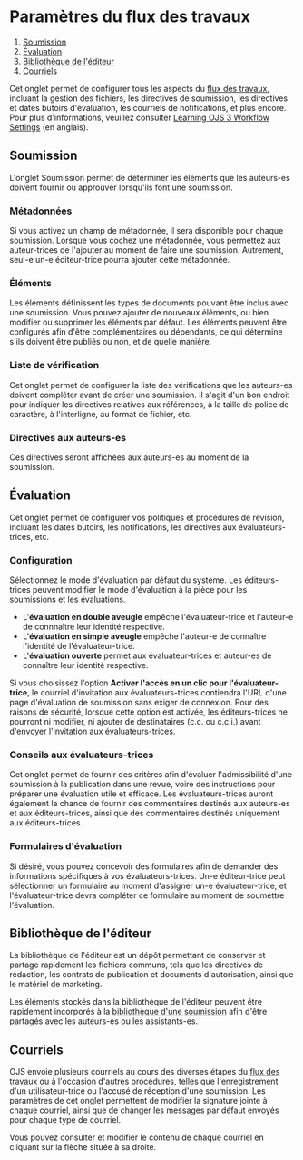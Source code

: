 # Paramètres du flux des travaux

1. [Soumission](workflow-settings#submission)
1. [Évaluation](workflow-settings#review)
1. [Bibliothèque de l'éditeur](workflow-settings#publisher)
1. [Courriels](workflow-settings#emails)

Cet onglet permet de configurer tous les aspects du [flux des travaux](../editorial-workflow), incluant la gestion des fichiers, les directives de soumission, les directives et dates butoirs d'évaluation, les courriels de notifications, et plus encore. Pour plus d'informations, veuillez consulter [Learning OJS 3 Workflow Settings](https://docs.pkp.sfu.ca/learning-ojs/en/settings-workflow) (en anglais).

## <a name="submission"></a>Soumission
L'onglet Soumission permet de déterminer les éléments que les auteurs-es doivent fournir ou approuver lorsqu'ils font une soumission.

### Métadonnées
Si vous activez un champ de métadonnée, il sera disponible pour chaque soumission. Lorsque vous cochez une métadonnée, vous permettez aux auteur-trices de l'ajouter au moment de faire une soumission. Autrement, seul-e un-e éditeur-trice pourra ajouter cette métadonnée.

### Éléments
Les éléments définissent les types de documents pouvant être inclus avec une soumission. Vous pouvez ajouter de nouveaux éléments, ou bien modifier ou supprimer les éléments par défaut. Les éléments peuvent être configurés afin d'être complémentaires ou dépendants, ce qui détermine s'ils doivent être publiés ou non, et de quelle manière.

### Liste de vérification
Cet onglet permet de configurer la liste des vérifications que les auteurs-es doivent compléter avant de créer une soumission. Il s'agit d'un bon endroit pour indiquer les directives relatives aux références, à la taille de police de caractère, à l'interligne, au format de fichier, etc.

### Directives aux auteurs-es
Ces directives seront affichées aux auteurs-es au moment de la soumission.

## <a name="review"></a>Évaluation
Cet onglet permet de configurer vos politiques et procédures de révision, incluant les dates butoirs, les notifications, les directives aux évaluateurs-trices, etc.

### Configuration
Sélectionnez le mode d'évaluation par défaut du système. Les éditeurs-trices peuvent modifier le mode d'évaluation à la pièce pour les soumissions et les évaluations.
- L'**évaluation en double aveugle** empêche l'évaluateur-trice et l'auteur-e de connnaître leur identité respective.
- L'**évaluation en simple aveugle** empêche l'auteur-e de connaître l'identité de l'évaluateur-trice.
- L'**évaluation ouverte** permet aux évaluateur-trices et auteur-es de connaître leur identité respective.

Si vous choisissez l'option **Activer l'accès en un clic pour l'évaluateur-trice**, le courriel d'invitation aux évaluateurs-trices contiendra l'URL d'une page d'évaluation de soumission sans exiger de connexion. Pour des raisons de sécurité, lorsque cette option est activée, les éditeurs-trices ne pourront ni modifier, ni ajouter de destinataires (c.c. ou c.c.i.) avant d'envoyer l'invitation aux évaluateurs-trices.

### Conseils aux évaluateurs-trices
Cet onglet permet de fournir des critères afin d'évaluer l'admissibilité d'une soumission à la publication dans une revue, voire des instructions pour préparer une évaluation utile et efficace. Les évaluateurs-trices auront également la chance de fournir des commentaires destinés aux auteurs-es et aux éditeurs-trices, ainsi que des commentaires destinés uniquement aux éditeurs-trices.

### Formulaires d'évaluation
Si désiré, vous pouvez concevoir des formulaires afin de demander des informations spécifiques à vos évaluateurs-trices. Un-e éditeur-trice peut sélectionner un formulaire au moment d'assigner un-e évaluateur-trice, et l'évaluateur-trice devra compléter ce formulaire au moment de soumettre l'évaluation.

## <a name="publisher"></a>Bibliothèque de l'éditeur 
La bibliothèque de l'éditeur est un dépôt permettant de conserver et partage rapidement les fichiers communs, tels que les directives de rédaction, les contrats de publication et documents d'autorisation, ainsi que le matériel de marketing.

Les éléments stockés dans la bibliothèque de l'éditeur peuvent être rapidement incorporés à la [bibliothèque d'une soumission](../editorial-workflow#submission-library) afin d'être partagés avec les auteurs-es ou les assistants-es.

## <a name="emails"></a>Courriels
OJS envoie plusieurs courriels au cours des diverses étapes du [flux des travaux](../editorial-workflow) ou à l'occasion d'autres procédures, telles que l'enregistrement d'un utilisateur-trice ou l'accusé de réception d'une soumission. Les paramètres de cet onglet permettent de modifier la signature jointe à chaque courriel, ainsi que de changer les messages par défaut envoyés pour chaque type de courriel.

Vous pouvez consulter et modifier le contenu de chaque courriel en cliquant sur la flèche située à sa droite.
